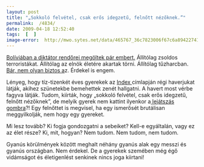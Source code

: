 ```yaml
---
layout: post
title: "„Sokkoló felvétel, csak erős idegzetű, felnőtt nézőknek.”"
permalink:  /4834/ 
date: 2009-04-18 12:52:40
tags:  [  ] 
image-error:  http://mwo.sytes.net/data/465767_36c7823006f67c6a894227412d809bad_wm.jpg 
---
```

<a href="http://index.hu/kulfold/2009/04/17/eduardo_rozsa-flores_lehet_az_egyik_boliviai_aldozat/">Bolíviában a diktátor rendőrei megöltek pár embert.</a> Állítólag zsoldos terroristákat. Állítólag az elnök életére akartak törni. Állítólag tűzharcban. <a href="http://reakcio.blog.hu/2009/04/17/rozsa_flores_eduardo_a_magyar_kalandor?fullcommentlist=1#c5579212">Bár, nem olyan biztos a</a>z. Érdekel is engem.



Lényeg, hogy tíz-tizenkét éves gyerekek az <a href="http://index.hu">Index </a>címlapján régi haverjukat látják, akihez szünetekbe bemehettek zenét hallgatni. A havert most vérbe fagyva látják. Tudom, kiírták, hogy &bdquo;sokkoló felvétel, csak erős idegzetű, felnőtt nézőknek&rdquo;, de melyik gyerek nem kattint ilyenkor a<a href="http://www.indavideo.hu/video/Magyar_aldozat_Boliviaban"> lejátszás gombra</a>?! Egy felnőttet is megvisel, ha egy ismerősét brutálisan meggyilkolják, nem hogy egy gyereket.



Mi lesz tovább? Ki fogja gondozgatni a sebeiket? Kell-e egyáltalán, vagy ez az élet része? Ki, mit, hogyan? Nem tudom. Nem tudom, nem tudom.

Gyanús körülmények között meghalt néhány gyanús alak egy messzi és gyanús országban. Nem érdekel. De a gyerekek szemében még égő vidámságot és életigenlést senkinek nincs joga kiirtani!

&nbsp;

